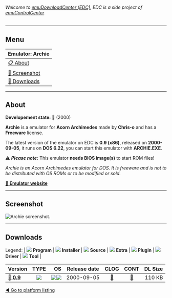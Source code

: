 ###### Welcome to [emuDownloadCenter (EDC)](https://github.com/PhoenixInteractiveNL/emuDownloadCenter/wiki/), EDC is a side project of [emuControlCenter](https://github.com/PhoenixInteractiveNL/emuControlCenter/wiki/)
***
## Menu
| **Emulator: Archie** |
|:---------|
| [:clipboard: About](#about) |
| [:sunrise: Screenshot](#screenshot) |
| [:floppy_disk: Downloads](#downloads) |
***
## About
**Developement state:** :red_circle: (2000)

**Archie** is a emulator for **Acorn Archimedes** made by **Chris-o** and has a **Freeware** license.

The latest version of the emulator on EDC is **0.9 (x86)**, released on **2000-09-05**, it runs on **DOS 6.22**, you can start this emulator with **ARCHIE.EXE**.

:warning: _**Please note:**_ This emulator **needs BIOS image(s)** to start ROM files!

_Archie is an Acorn Archimedes emulator for DOS. It is freeware and is not to be distributed with OS ROMs or to be modified or sold._

[:link: **Emulator website**](http://web.archive.org/web/20010812000248/http://www.geocities.com/chris-o/)
***
## Screenshot
![](https://raw.githubusercontent.com/PhoenixInteractiveNL/emuDownloadCenter/master/hooks/archie/emulator_screen_01.jpg "Archie screenshot.")
***
## Downloads
Legend: | 
![](https://raw.githubusercontent.com/wiki/PhoenixInteractiveNL/emuDownloadCenter/images_misc/icon_program_24.png) **Program** | 
![](https://raw.githubusercontent.com/wiki/PhoenixInteractiveNL/emuDownloadCenter/images_misc/icon_installer_24.png) **Installer** | 
![](https://raw.githubusercontent.com/wiki/PhoenixInteractiveNL/emuDownloadCenter/images_misc/icon_source_code_24.png) **Source** | 
![](https://raw.githubusercontent.com/wiki/PhoenixInteractiveNL/emuDownloadCenter/images_misc/icon_extra_24.png) **Extra** | 
![](https://raw.githubusercontent.com/wiki/PhoenixInteractiveNL/emuDownloadCenter/images_misc/icon_plugin_24.png) **Plugin** | 
![](https://raw.githubusercontent.com/wiki/PhoenixInteractiveNL/emuDownloadCenter/images_misc/icon_driver_24.png) **Driver** | 
![](https://raw.githubusercontent.com/wiki/PhoenixInteractiveNL/emuDownloadCenter/images_misc/icon_tool_24.png) **Tool** | 
 
| Version | TYPE | OS | Release date | CLOG | CONT | DL Size |
|:--------|:----:|---:|:------------:|:----:|:----:|--------:|
| [:floppy_disk: **0.9**](https://github.com/PhoenixInteractiveNL/edc-repo0002/raw/master/archie/0.9.7z) | ![](https://raw.githubusercontent.com/wiki/PhoenixInteractiveNL/emuDownloadCenter/images_misc/icon_program_24.png) | ![](https://raw.githubusercontent.com/wiki/PhoenixInteractiveNL/emuDownloadCenter/images_misc/logo_dos_24.png)![](https://raw.githubusercontent.com/wiki/PhoenixInteractiveNL/emuDownloadCenter/images_misc/icon_32-bit_24.png) | 2000-09-05 | [:page_facing_up:](https://github.com/PhoenixInteractiveNL/edc-repo0002/blob/master/archie/0.9_changelog.txt) | [:mag_right:](https://github.com/PhoenixInteractiveNL/edc-repo0002/blob/master/archie/0.9_contents.txt) | 110 KB |

[:arrow_backward: Go to platform listing](https://github.com/PhoenixInteractiveNL/emuDownloadCenter/wiki/EDC-Platform-List)
